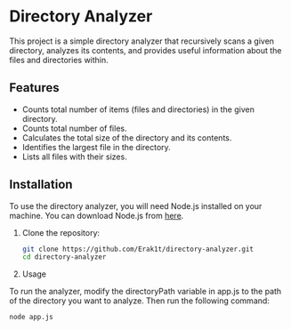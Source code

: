 # Directory Analyzer

This project is a simple directory analyzer that recursively scans a given directory, analyzes its contents, and provides useful information about the files and directories within.

## Features
- Counts total number of items (files and directories) in the given directory.
- Counts total number of files.
- Calculates the total size of the directory and its contents.
- Identifies the largest file in the directory.
- Lists all files with their sizes.

## Installation

To use the directory analyzer, you will need Node.js installed on your machine. You can download Node.js from [here](https://nodejs.org/).

1. Clone the repository:

   ```bash
   git clone https://github.com/Erak1t/directory-analyzer.git
   cd directory-analyzer


2. Usage

To run the analyzer, modify the directoryPath variable in app.js to the path of the directory you want to analyze. Then run the following command: 

   ```bash
   node app.js
